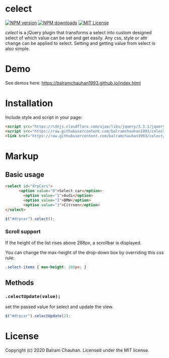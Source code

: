 # celect
[![NPM version](https://github.com/balramchauhan1993/celect)](https://npmjs.org/package/jquery-editable-select)
[![NPM downloads](https://github.com/balramchauhan1993/celect)](https://npmjs.org/package/jquery-editable-select)
[![MIT License](https://github.com/balramchauhan1993/celect/blob/master/LICENSE)](LICENSE)

*celect* is a jQuery plugin that transforms a select into custom designed select of which value can be set and get easily.
Any css, style or attr change can be applied to select. Setting and getting value from select is also simple.


# Demo

See demos here: https://balramchauhan1993.github.io/index.html


# Installation

Include style and script in your page:

```html
<script src="https://cdnjs.cloudflare.com/ajax/libs/jquery/3.3.1/jquery.min.js"></script>
<script src="https://raw.githubusercontent.com/balramchauhan1993/celect/master/js/celect.min.js"></script>
<link href="https://raw.githubusercontent.com/balramchauhan1993/celect/master/css/celect.min.css" rel="stylesheet">
```


# Markup

## Basic usage

```html
<select id="drpCars">
	  <option value="0">Select car</option>
		<option value="1">Audi</option>
		<option value="2">BMW</option>
		<option value="3">Citroen</option>
</select>
```
```javascript
$("#drpcar").celect();
```


### Scroll support

If the height of the list rises above 288px, a scrollbar is displayed.

You can change the max-height of the drop-down box by overriding this css rule:

```css
.select-items { max-height: 288px; }
```


## Methods

### `.celectUpdate(value);`

set the passed value for select and update the view.


```javascript
$("#drpcar").celectUpdate(2);
```

# License

Copyright (c) 2020 Balram Chauhan. Licensed under the MIT license.
